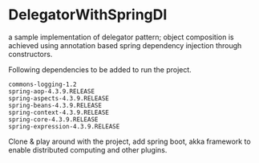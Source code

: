 # DelegatorWithSpringDI
a sample implementation of delegator pattern; object composition is achieved using annotation based spring dependency injection through constructors.

Following dependencies to be added to run the project.

    commons-logging-1.2
    spring-aop-4.3.9.RELEASE
    spring-aspects-4.3.9.RELEASE
    spring-beans-4.3.9.RELEASE
    spring-context-4.3.9.RELEASE
    spring-core-4.3.9.RELEASE
    spring-expression-4.3.9.RELEASE
    
    
Clone & play around with the project, add spring boot, akka framework to enable distributed computing and other plugins. 
